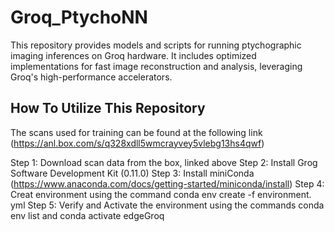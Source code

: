 # Groq_PtychoNN
This repository provides models and scripts for running ptychographic imaging inferences on Groq hardware. It includes optimized implementations for fast image reconstruction and analysis, leveraging Groq's high-performance accelerators.


## How To Utilize This Repository
The scans used for training can be found at the following link (https://anl.box.com/s/q328xdll5wmcrayvey5vlebg13hs4qwf)

Step 1: Download scan data from the box, linked above
Step 2: Install Grog Software Development Kit (0.11.0)
Step 3: Install miniConda (https://www.anaconda.com/docs/getting-started/miniconda/install)
Step 4: Creat environment using the command conda env create -f environment. yml
Step 5: Verify and Activate the environment using the commands conda env list and conda activate edgeGroq
